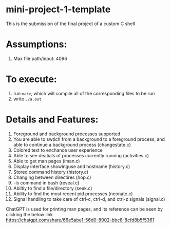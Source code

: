 # mini-project-1-template

This is the submission of the final project of a custom C shell
# Assumptions: 
1. Max file path/input: 4096

# To execute:
1. run ```make```, which will compile all of the corresponding files to be run
2. write ```./a.out```

# Details and Features:
1. Foreground and background processes supported 
2. You are able to swtich from a background to a foreground process, and able to continue a background process (changestate.c)
3. Colored text to enchance user experience
4. Able to see deatials of processes currently running (activities.c)
5. Able to get man pages (iman.c)
6. Display interface showinguse and hostname (history.c)
7. Stored command history (history.c)
8. Changing between directires (hop.c)
9. -ls command in bash (reveal.c)
10. Abiltiy to find a file/directory (seek.c)
11. Ability to find the most recent pid processes (neonate.c)
12. Signal handling to take care of ctrl-c, ctrl-d, and ctrl-z signals (signal.c)


ChatGPT is used for printing man pages, and its reference can be seen by clicking the below link \
https://chatgpt.com/share/66e5abe1-56d0-8002-bbc8-8cfd8b5f5361
